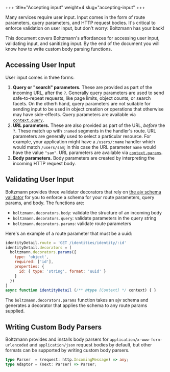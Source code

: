 +++
title="Accepting input"
weight=4
slug="accepting-input"
+++

Many services require user input. Input comes in the form of route parameters,
query parameters, and HTTP request bodies. It's critical to enforce validation
on user input, but don't worry: Boltzmann has your back!

<!-- more -->

This document covers Boltzmann's affordances for accessing user input,
validating input, and sanitizing input. By the end of the document you
will know how to write custom body parsing functions.

## Accessing User Input

User input comes in three forms:

1. **Query or "search" parameters.** These are provided as part of the incoming
   URL, after the `?`. Generally query parameters are used to send
   safe-to-repeat requests, like page limits, object counts, or search facets.
   On the otherh hand, query parameters are not suitable for sending input to
   be used in object creation or operations that otherwise may have
   side-effects. Query parameters are available via [`context.query`].
2. **URL parameters.** These are also provided as part of the URL, _before_ the
   `?`. These match up with `:named` segments in the handler's route. URL
   parameters are generally used to select a particular resource. For example,
   your application might have a `/users/:name` handler which would match
   `/users/sam`; in this case the URL parameter `name` would have the value
   `"sam"`. URL parameters are available via [`context.params`].
3. **Body parameters.** Body parameters are created by interpreting the incoming
   HTTP request body. 

[`context.query`]: @/reference/02-handlers.md#query
[`context.params`]: @/reference/02-handlers.md#params
[`Context`]: @/concepts/01-handlers.md#Context

## Validating User Input

Boltzmann provides three validator decorators that rely on [the ajv schema
validator](https://github.com/epoberezkin/ajv) for you to enforce a schema for
your route parameters, query params, and body. The functions are:

- `boltzmann.decorators.body`: validate the structure of an incoming body
- `boltzmann.decorators.query`: validate parameters in the query string
- `boltzmann.decorators.params`: validate route parameters

Here's an example of a route parameter that must be a uuid:

```js
identityDetail.route = 'GET /identities/identity/:id'
identityDetail.decorators = [
  boltzmann.decorators.params({
    type: 'object',
    required: ['id'],
    properties: {
      id: { type: 'string', format: 'uuid' }
    }
  })
]
async function identityDetail (/** @type {Context} */ context) { }
```

The `boltzmann.decorators.params` function takes an ajv schema and generates a
decorator that applies the schema to any route params supplied.

## Writing Custom Body Parsers

Boltzmann provides and installs body parsers for
`application/x-www-form-urlencoded` and `application/json` request bodies by
default, but other formats can be supported by writing custom body parsers.

```typescript
type Parser  = (request: http.IncomingMessage) => any;
type Adaptor = (next: Parser) => Parser;
```


